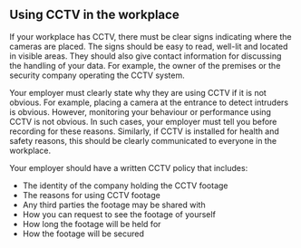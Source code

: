 ##  Using CCTV in the workplace

If your workplace has CCTV, there must be clear signs indicating where the
cameras are placed. The signs should be easy to read, well-lit and located in
visible areas. They should also give contact information for discussing the
handling of your data. For example, the owner of the premises or the security
company operating the CCTV system.

Your employer must clearly state why they are using CCTV if it is not obvious.
For example, placing a camera at the entrance to detect intruders is obvious.
However, monitoring your behaviour or performance using CCTV is not obvious.
In such cases, your employer must tell you before recording for these reasons.
Similarly, if CCTV is installed for health and safety reasons, this should be
clearly communicated to everyone in the workplace.

Your employer should have a written CCTV policy that includes:

  * The identity of the company holding the CCTV footage 
  * The reasons for using CCTV footage 
  * Any third parties the footage may be shared with 
  * How you can request to see the footage of yourself 
  * How long the footage will be held for 
  * How the footage will be secured 
